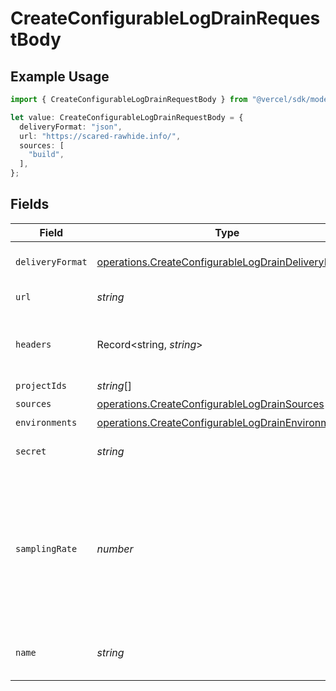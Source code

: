 # CreateConfigurableLogDrainRequestBody

## Example Usage

```typescript
import { CreateConfigurableLogDrainRequestBody } from "@vercel/sdk/models/operations/createconfigurablelogdrain.js";

let value: CreateConfigurableLogDrainRequestBody = {
  deliveryFormat: "json",
  url: "https://scared-rawhide.info/",
  sources: [
    "build",
  ],
};
```

## Fields

| Field                                                                                                                      | Type                                                                                                                       | Required                                                                                                                   | Description                                                                                                                | Example                                                                                                                    |
| -------------------------------------------------------------------------------------------------------------------------- | -------------------------------------------------------------------------------------------------------------------------- | -------------------------------------------------------------------------------------------------------------------------- | -------------------------------------------------------------------------------------------------------------------------- | -------------------------------------------------------------------------------------------------------------------------- |
| `deliveryFormat`                                                                                                           | [operations.CreateConfigurableLogDrainDeliveryFormat](../../models/operations/createconfigurablelogdraindeliveryformat.md) | :heavy_check_mark:                                                                                                         | The delivery log format                                                                                                    | json                                                                                                                       |
| `url`                                                                                                                      | *string*                                                                                                                   | :heavy_check_mark:                                                                                                         | The log drain url                                                                                                          |                                                                                                                            |
| `headers`                                                                                                                  | Record<string, *string*>                                                                                                   | :heavy_minus_sign:                                                                                                         | Headers to be sent together with the request                                                                               |                                                                                                                            |
| `projectIds`                                                                                                               | *string*[]                                                                                                                 | :heavy_minus_sign:                                                                                                         | N/A                                                                                                                        |                                                                                                                            |
| `sources`                                                                                                                  | [operations.CreateConfigurableLogDrainSources](../../models/operations/createconfigurablelogdrainsources.md)[]             | :heavy_check_mark:                                                                                                         | N/A                                                                                                                        |                                                                                                                            |
| `environments`                                                                                                             | [operations.CreateConfigurableLogDrainEnvironments](../../models/operations/createconfigurablelogdrainenvironments.md)[]   | :heavy_minus_sign:                                                                                                         | N/A                                                                                                                        |                                                                                                                            |
| `secret`                                                                                                                   | *string*                                                                                                                   | :heavy_minus_sign:                                                                                                         | Custom secret of log drain                                                                                                 |                                                                                                                            |
| `samplingRate`                                                                                                             | *number*                                                                                                                   | :heavy_minus_sign:                                                                                                         | The sampling rate for this log drain. It should be a percentage rate between 0 and 100. With max 2 decimal points          |                                                                                                                            |
| `name`                                                                                                                     | *string*                                                                                                                   | :heavy_minus_sign:                                                                                                         | The custom name of this log drain.                                                                                         |                                                                                                                            |